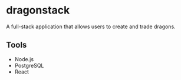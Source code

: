 # dragonstack
A full-stack application that allows users to create and trade dragons.

## Tools

- Node.js
- PostgreSQL
- React
